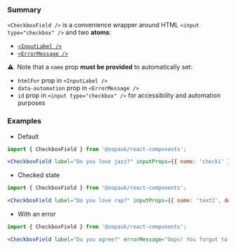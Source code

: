 ### Summary

`<CheckboxField />` is a convenience wrapper around HTML `<input type="checkbox" />` and two **atoms**:

- [`<InputLabel />`](/#/Components/Atoms/InputLabel)
- [`<ErrorMessage />`](/#/Components/Atoms/ErrorMessage)

⚠️ &nbsp;Note that a `name` prop **must be provided** to automatically set:

- `htmlFor` prop in `<InputLabel />`
- `data-automation` prop in `<ErrorMessage />`
- `id` prop in `<input type="checkbox" />` for accessibility and automation purposes

### Examples

- Default

```jsx
import { CheckboxField } from '@zopauk/react-components';

<CheckboxField label="Do you love jazz?" inputProps={{ name: 'check1' }} />;
```

- Checked state

```jsx
import { CheckboxField } from '@zopauk/react-components';

<CheckboxField label="Do you love rap?" inputProps={{ name: 'text2', defaultChecked: true }} />;
```

- With an error

```jsx
import { CheckboxField } from '@zopauk/react-components';

<CheckboxField label="Do you agree?" errorMessage="Oops! You forgot to check this" inputProps={{ name: 'text6' }} />;
```

